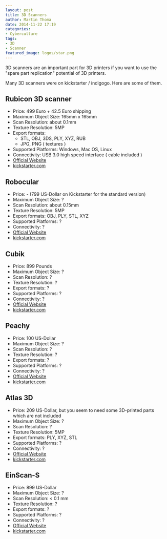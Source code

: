 ```yaml
---
layout: post
title: 3D Scanners
author: Martin Thoma
date: 2014-11-22 17:19
categories:
- Cyberculture
tags:
- 3D
- Scanner
featured_image: logos/star.png
---
```

3D scanners are an important part for 3D printers if you want to use the
"spare part replication" potential of 3D printers.

Many 3D scanners were on kickstarter / indigogo. Here are some of them.

## Rubicon 3D scanner

* Price: 499 Euro + 42.5 Euro shipping
* Maximum Object Size: 165mm x 165mm
* Scan Resolution: about 0.1mm
* Texture Resolution: 5MP
* Export formats:
    * STL, OBJ, 3DS, PLY, XYZ, RUB
    * JPG, PNG ( textures )
* Supported Platforms: Windows, Mac OS, Linux
* Connectivity: USB 3.0 high speed interface ( cable included )
* [Official Website](http://www.rubitech.org/)
* [kickstarter.com](https://www.kickstarter.com/projects/568411200/rubicon-3d-scanner)

## Robocular

* Price: - (799 US-Dollar on Kickstarter for the standard version)
* Maximum Object Size: ?
* Scan Resolution: about 0.15mm
* Texture Resolution: 5MP
* Export formats: OBJ, PLY, STL, XYZ
* Supported Platforms: ?
* Connectivity: ?
* [Official Website](http://robocular.com/)
* [kickstarter.com](https://www.kickstarter.com/projects/robocular/robocular-the-3d-scanner-for-everyone?ref=discovery)

## Cubik

* Price: 899 Pounds
* Maximum Object Size: ?
* Scan Resolution: ?
* Texture Resolution: ?
* Export formats: ?
* Supported Platforms: ?
* Connectivity: ?
* [Official Website](http://cad-scan.co.uk/product/cubik-desktop-3d-scanner/)
* [kickstarter.com](https://www.kickstarter.com/projects/621838643/desktop-3d-scanner/description)

## Peachy

* Price: 100 US-Dollar
* Maximum Object Size: ?
* Scan Resolution: ?
* Texture Resolution: ?
* Export formats: ?
* Supported Platforms: ?
* Connectivity: ?
* [Official Website](http://www.peachyprinter.com/#!)
* [kickstarter.com](https://www.kickstarter.com/projects/117421627/the-peachy-printer-the-first-100-3d-printer-and-sc?ref=discovery)

## Atlas 3D

* Price: 209  US-Dollar, but you seem to need some 3D-printed parts which are not included
* Maximum Object Size: ?
* Scan Resolution: ?
* Texture Resolution: 5MP
* Export formats: PLY, XYZ, STL
* Supported Platforms: ?
* Connectivity: ?
* [Official Website](http://www.freelss.org/)
* [kickstarter.com](https://www.kickstarter.com/projects/1545315380/atlas-3d-the-3d-scanner-you-print-and-build-yourse/description)

## EinScan-S

* Price: 899  US-Dollar
* Maximum Object Size: ?
* Scan Resolution: < 0.1 mm
* Texture Resolution: ?
* Export formats: ?
* Supported Platforms: ?
* Connectivity: ?
* [Official Website](http://www.einscan.com/)
* [kickstarter.com](https://www.kickstarter.com/projects/681809941/einscan-s-fast-accurate-safe-3d-scanner-for-3d-pri?ref=discovery)
